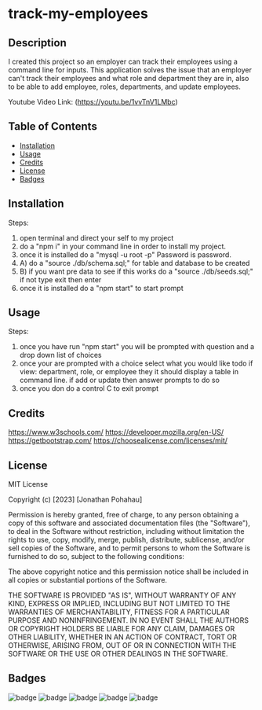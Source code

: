 # track-my-employees

## Description 

I created this project so an employer can track their employees using a command line for inputs. This application solves the issue that an employer can't track their employees and what role and department they are in, also to be able to add employee, roles, departments, and update employees.

Youtube Video Link: (https://youtu.be/1vvTnV1LMbc)


## Table of Contents

* [Installation](#installation)
* [Usage](#usage)
* [Credits](#credits)
* [License](#license)
* [Badges](#badges  )


## Installation

Steps:
1. open terminal and direct your self to my project
2. do a "npm i" in your command line in order to install my project.
3. once it is installed do a "mysql -u root -p" Password is password.
4. A) do a "source ./db/schema.sql;" for table and database to be created
4. B) if you want pre data to see if this works do a "source ./db/seeds.sql;" if not type exit then enter
5. once it is installed do a "npm start" to start prompt

## Usage 

Steps:
1. once you have run "npm start" you will be prompted with question and a drop down list of choices
2. once your are prompted with a choice select what you would like todo if view: department, role, or employee they it should display a table in command line. if add or update then answer prompts to do so
3. once you don do a control C to exit prompt


## Credits

https://www.w3schools.com/
https://developer.mozilla.org/en-US/
https://getbootstrap.com/
https://choosealicense.com/licenses/mit/


## License

MIT License

Copyright (c) [2023] [Jonathan Pohahau]

Permission is hereby granted, free of charge, to any person obtaining a copy
of this software and associated documentation files (the "Software"), to deal
in the Software without restriction, including without limitation the rights
to use, copy, modify, merge, publish, distribute, sublicense, and/or sell
copies of the Software, and to permit persons to whom the Software is
furnished to do so, subject to the following conditions:

The above copyright notice and this permission notice shall be included in all
copies or substantial portions of the Software.

THE SOFTWARE IS PROVIDED "AS IS", WITHOUT WARRANTY OF ANY KIND, EXPRESS OR
IMPLIED, INCLUDING BUT NOT LIMITED TO THE WARRANTIES OF MERCHANTABILITY,
FITNESS FOR A PARTICULAR PURPOSE AND NONINFRINGEMENT. IN NO EVENT SHALL THE
AUTHORS OR COPYRIGHT HOLDERS BE LIABLE FOR ANY CLAIM, DAMAGES OR OTHER
LIABILITY, WHETHER IN AN ACTION OF CONTRACT, TORT OR OTHERWISE, ARISING FROM,
OUT OF OR IN CONNECTION WITH THE SOFTWARE OR THE USE OR OTHER DEALINGS IN THE
SOFTWARE.
## Badges

![badge](https://img.shields.io/badge/license-MIT-orange)
![badge](https://img.shields.io/badge/language-JavaScript-green)
![badge](https://img.shields.io/badge/language-Nodejs-brightgreen)
![badge](https://img.shields.io/badge/language-MySQL-blueviolet)
![badge](https://img.shields.io/badge/language-inquirer-blue)